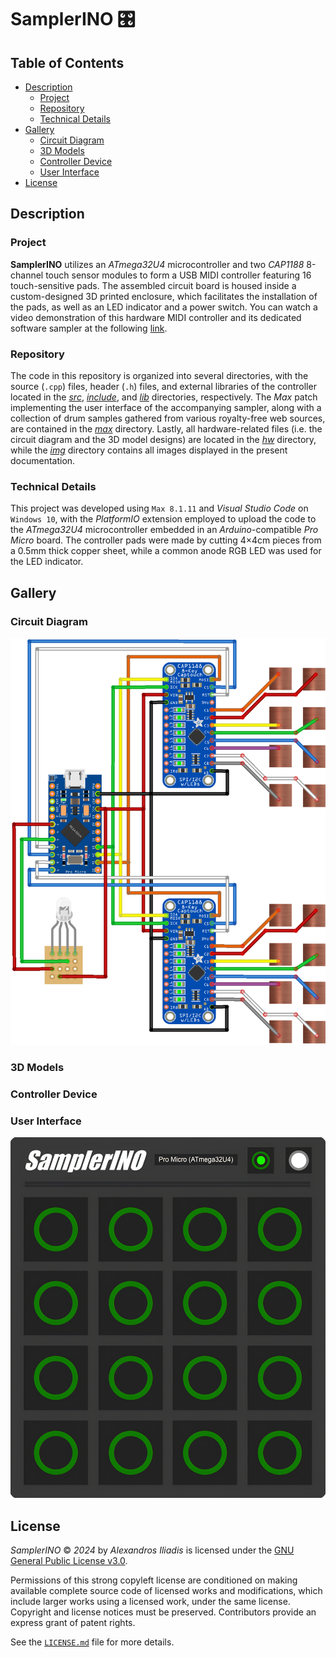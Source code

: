 # SamplerINO 🎛️


## Table of Contents

- [Description](#description)
    - [Project](#project)
    - [Repository](#repository)
    - [Technical Details](#technical-details)
- [Gallery](#gallery)
    - [Circuit Diagram](#circuit-diagram)
    - [3D Models](#3d-models)
    - [Controller Device](#controller-device)
    - [User Interface](#user-interface)
- [License](#license)


## Description

### Project
**SamplerINO** utilizes an *ATmega32U4* microcontroller and two *CAP1188* 8-channel touch sensor modules to form a USB MIDI controller featuring 16 touch-sensitive pads. The assembled circuit board is housed inside a custom-designed 3D printed enclosure, which facilitates the installation of the pads, as well as an LED indicator and a power switch. You can watch a video demonstration of this hardware MIDI controller and its dedicated software sampler at the following [link](https://www.youtube.com).

### Repository
The code in this repository is organized into several directories, with the source (`.cpp`) files, header (`.h`) files, and external libraries of the controller located in the [*src*](src), [*include*](include), and [*lib*](lib) directories, respectively. The *Max* patch implementing the user interface of the accompanying sampler, along with a collection of drum samples gathered from various royalty-free web sources, are contained in the [*max*](max) directory. Lastly, all hardware-related files (i.e. the circuit diagram and the 3D model designs) are located in the [*hw*](hw) directory, while the [*img*](img) directory contains all images displayed in the present documentation.

### Technical Details
This project was developed using `Max 8.1.11` and *Visual Studio Code* on `Windows 10`, with the *PlatformIO* extension employed to upload the code to the *ATmega32U4* microcontroller embedded in an *Arduino*-compatible *Pro Micro* board. The controller pads were made by cutting 4×4cm pieces from a 0.5mm thick copper sheet, while a common anode RGB LED was used for the LED indicator.


## Gallery

### Circuit Diagram
![circuit.png](img/circuit.png "Circuit Diagram")

### 3D Models

### Controller Device

### User Interface
![UI.png](img/UI.png "User Interface")


## License

*SamplerINO* © *2024* by *Alexandros Iliadis* is licensed under the [GNU General Public License v3.0](https://choosealicense.com/licenses/gpl-3.0/).

Permissions of this strong copyleft license are conditioned on making available complete source code of licensed works and modifications, which include larger works using a licensed work, under the same license. Copyright and license notices must be preserved. Contributors provide an express grant of patent rights.

See the [`LICENSE.md`](LICENSE.md) file for more details.